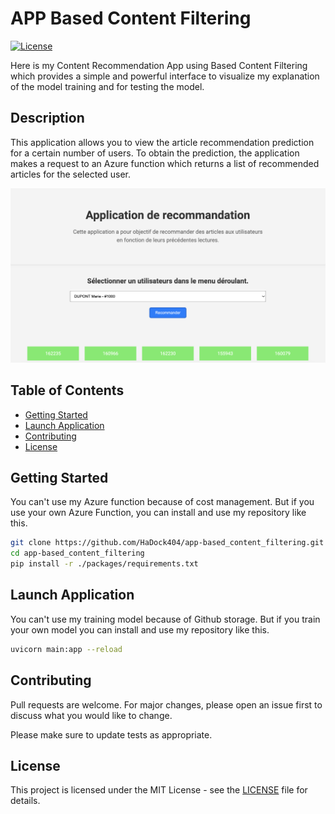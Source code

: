# APP Based Content Filtering

[![License](https://img.shields.io/badge/license-MIT-blue.svg)](LICENSE)

Here is my Content Recommendation App using Based Content Filtering which provides a simple and powerful interface to visualize my explanation of the model training and for testing the model.   

## Description  

This application allows you to view the article recommendation prediction for a certain number of users. To obtain the prediction, the application makes a request to an Azure function which returns a list of recommended articles for the selected user.  

![Example](./documentation/example.png)

## Table of Contents

- [Getting Started](#Getting-Started)
- [Launch Application](#Launch-Application)
- [Contributing](#Contributing)
- [License](#License)  

## Getting Started  

You can't use my Azure function because of cost management. But if you use your own Azure Function, you can install and use my repository like this.  

```bash
git clone https://github.com/HaDock404/app-based_content_filtering.git
cd app-based_content_filtering
pip install -r ./packages/requirements.txt
```  

## Launch Application  

You can't use my training model because of Github storage. But if you train your own model you can install and use my repository like this.  

```bash
uvicorn main:app --reload
```  

## Contributing

Pull requests are welcome. For major changes, please open an issue first
to discuss what you would like to change.

Please make sure to update tests as appropriate.

## License  

This project is licensed under the MIT License - see the [LICENSE](./LICENSE) file for details.